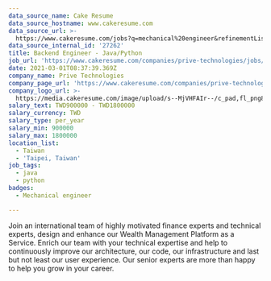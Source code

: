 ```yaml
---
data_source_name: Cake Resume
data_source_hostname: www.cakeresume.com
data_source_url: >-
  https://www.cakeresume.com/jobs?q=mechanical%20engineer&refinementList%5Blang_name%5D%5B0%5D=English&refinementList%5Bsalary_type%5D=per_year&range%5Bsalary_range%5D%5Bmin%5D=1000000&page=3
data_source_internal_id: '27262'
title: Backend Engineer - Java/Python
job_url: 'https://www.cakeresume.com/companies/prive-technologies/jobs/BackendEngineer'
date: 2021-03-01T08:37:39.369Z
company_name: Prive Technologies
company_page_url: 'https://www.cakeresume.com/companies/prive-technologies'
company_logo_url: >-
  https://media.cakeresume.com/image/upload/s--MjVHFAIr--/c_pad,fl_png8,h_200,w_200/v1648003495/zxh0fbnfqdrur8lxkydl.png
salary_text: TWD900000 - TWD1800000
salary_currency: TWD
salary_type: per_year
salary_min: 900000
salary_max: 1800000
location_list:
  - Taiwan
  - 'Taipei, Taiwan'
job_tags:
  - java
  - python
badges:
  - Mechanical engineer

---
```


Join an international team of highly motivated finance experts and technical experts, design and enhance our Wealth Management Platform as a Service. Enrich our team with your technical expertise and help to continuously improve our architecture, our code, our infrastructure and last but not least our user experience. Our senior experts are more than happy to help you grow in your career.